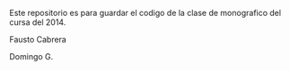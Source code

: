 Este repositorio es para guardar el codigo de la clase de monografico del cursa del 2014.

Fausto Cabrera

Domingo G.
